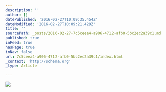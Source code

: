 ```yaml
---
description: ''
author: []
datePublished: '2016-02-27T10:09:35.454Z'
dateModified: '2016-02-27T10:09:21.429Z'
title: ''
sourcePath: _posts/2016-02-27-7c5ceea4-a906-4712-afb0-5bc2ec2a39c1.md
published: true
inFeed: true
hasPage: true
inNav: false
url: 7c5ceea4-a906-4712-afb0-5bc2ec2a39c1/index.html
_context: 'http://schema.org'
_type: Article

---
```

![](https://the-grid-user-content.s3-us-west-2.amazonaws.com/87ec6fa3-e2d6-41d5-b459-0c5be4a3e24d.png)